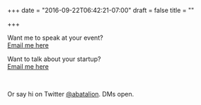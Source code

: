+++
date = "2016-09-22T06:42:21-07:00"
draft = false
title = ""

+++

Want me to speak at your event?<br/>
<a href="mailto:aaron+speaking@batalion.com">Email me here</a>

Want to talk about your startup?<br/>
<a href="mailto:aaron+startups@batalion.com">Email me here</a>

<br />

Or say hi on Twitter <a href="https://twitter.com/@abatalion">@abatalion</a>. DMs open.

<br />
<br />
<br />

